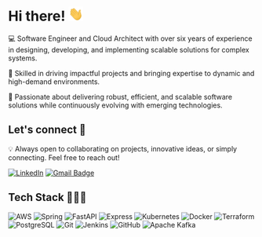# Hi there! <img src="https://raw.githubusercontent.com/diego97f/diego97f/master/wave.gif" width="30">

💻 Software Engineer and Cloud Architect with over six years of experience in designing, developing, and implementing scalable solutions for complex systems.

🚀 Skilled in driving impactful projects and bringing expertise to dynamic and high-demand environments.  

🌱 Passionate about delivering robust, efficient, and scalable software solutions while continuously evolving with emerging technologies.  

## Let's connect 🤝

💡 Always open to collaborating on projects, innovative ideas, or simply connecting. Feel free to reach out!

[![LinkedIn](https://img.shields.io/badge/LinkedIn-0A66C2?logo=linkedin&logoColor=white&style=for-the-badge)](https://www.linkedin.com/in/diego-fernandez-caballero)
[![Gmail Badge](https://img.shields.io/badge/-GMAIL-c14438?style=for-the-badge&logo=Gmail&logoColor=white&link=mailto:doings_coast3d@icloud.com)](mailto:doings_coast3d@icloud.com)

## Tech Stack 👨🏻‍💻

![AWS](https://img.shields.io/badge/AWS-%23FF9900.svg?style=for-the-badge&logo=amazon-aws&logoColor=white)
![Spring](https://img.shields.io/badge/Spring-6DB33F?logo=spring&logoColor=black&style=for-the-badge)
![FastAPI](https://img.shields.io/badge/FastAPI-009688?logo=fastapi&logoColor=white&style=for-the-badge)
![Express](https://img.shields.io/badge/Express-000000?logo=express&logoColor=white&style=for-the-badge)
![Kubernetes](https://img.shields.io/badge/Kubernetes-326CE5?logo=kubernetes&logoColor=white&style=for-the-badge)
![Docker](https://img.shields.io/badge/Docker-2496ED?logo=docker&logoColor=white&style=for-the-badge)
![Terraform](https://img.shields.io/badge/Terraform-7B42BC?logo=terraform&logoColor=white&style=for-the-badge)
![PostgreSQL](https://img.shields.io/badge/PostgreSQL-4169E1?logo=postgresql&logoColor=white&style=for-the-badge)
![Git](https://img.shields.io/badge/Git-F05032?logo=git&logoColor=white&style=for-the-badge)
![Jenkins](https://img.shields.io/badge/Jenkins-D24939?logo=jenkins&logoColor=white&style=for-the-badge)
![GitHub](https://img.shields.io/badge/GitHub-181717?logo=github&logoColor=white&style=for-the-badge)
![Apache Kafka](https://img.shields.io/badge/Apache%20Kafka-231F20?logo=apachekafka&logoColor=white&style=for-the-badge)
